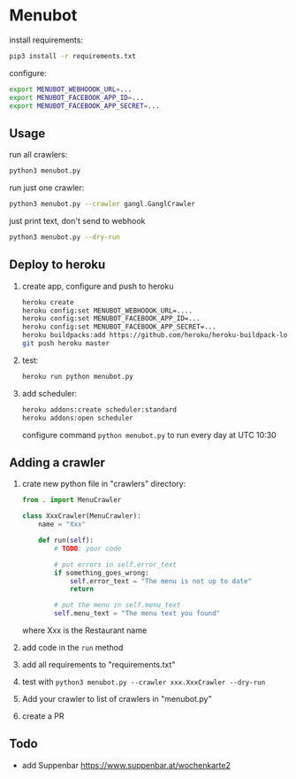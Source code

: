 # Menubot

install requirements:

```bash
pip3 install -r requirements.txt
```

configure:

```bash
export MENUBOT_WEBHOOOK_URL=...
export MENUBOT_FACEBOOK_APP_ID=...
export MENUBOT_FACEBOOK_APP_SECRET=...
```

## Usage

run all crawlers:

```bash
python3 menubot.py
```

run just one crawler:

```bash
python3 menubot.py --crawler gangl.GanglCrawler
```

just print text, don't send to webhook
```bash
python3 menubot.py --dry-run
```

## Deploy to heroku

1. create app, configure and push to heroku

    ```bash
    heroku create 
    heroku config:set MENUBOT_WEBHOOOK_URL=....
    heroku config:set MENUBOT_FACEBOOK_APP_ID=...
    heroku config:set MENUBOT_FACEBOOK_APP_SECRET=...
    heroku buildpacks:add https://github.com/heroku/heroku-buildpack-locale
    git push heroku master
    ```

1. test:

    ```bash
    heroku run python menubot.py
    ```


2. add scheduler:

    ```bash
    heroku addons:create scheduler:standard
    heroku addons:open scheduler
    ```

    configure command `python menubot.py` to run every day at UTC 10:30

## Adding a crawler

1. crate new python file in "crawlers" directory:

    ```python
    from . import MenuCrawler

    class XxxCrawler(MenuCrawler):
        name = "Xxx"

        def run(self):
            # TODO: your code

            # put errors in self.error_text
            if something_goes_wrong:
                self.error_text = "The menu is not up to date"
                return

            # put the menu in self.menu_text
            self.menu_text = "The menu text you found"

    ```

    where Xxx is the Restaurant name

1. add code in the `run` method
1. add all requirements to "requirements.txt"
1. test with `python3 menubot.py --crawler xxx.XxxCrawler --dry-run`
1. Add your crawler to list of crawlers in "menubot.py"
1. create a PR


## Todo

- add Suppenbar https://www.suppenbar.at/wochenkarte2
